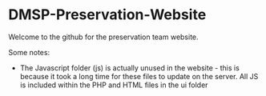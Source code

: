 # DMSP-Preservation-Website
Welcome to the github for the preservation team website.

Some notes:
* The Javascript folder (js) is actually unused in the website - this is because it took a long time for these files to update on the server. All JS is included within the PHP and HTML files in the ui folder
